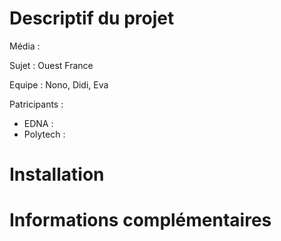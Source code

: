 # Descriptif du projet

Média :

Sujet : Ouest France

Equipe : Nono, Didi, Eva

Patricipants :

- EDNA :
- Polytech :  

# Installation

# Informations complémentaires